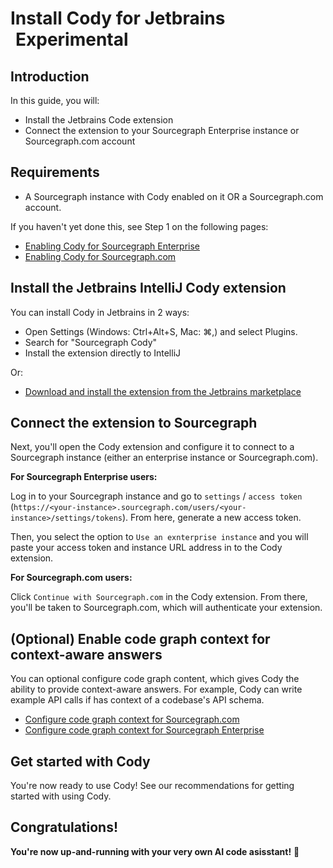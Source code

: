 # Install Cody for Jetbrains <span class="badge badge-experimental" style="margin-left: 0.5rem; vertical-align:middle;">Experimental</span>

## Introduction

In this guide, you will:

- Install the Jetbrains Code extension
- Connect the extension to your Sourcegraph Enterprise instance or Sourcegraph.com account

## Requirements

- A Sourcegraph instance with Cody enabled on it OR a Sourcegraph.com account.

If you haven't yet done this, see Step 1 on the following pages:

- [Enabling Cody for Sourcegraph Enterprise](enabling_cody_enterprise.md)
- [Enabling Cody for Sourcegraph.com](enabling_cody.md)

## Install the Jetbrains IntelliJ Cody extension

You can install Cody in Jetbrains in 2 ways:

- Open Settings (Windows: Ctrl+Alt+S, Mac: ⌘,) and select Plugins.
- Search for "Sourcegraph Cody"
- Install the extension directly to IntelliJ

Or:

- [Download and install the extension from the Jetbrains marketplace](https://plugins.jetbrains.com/plugin/9682-sourcegraph)

## Connect the extension to Sourcegraph

Next, you'll open the Cody extension and configure it to connect to a Sourcegraph instance (either an enterprise instance or Sourcegraph.com).

**For Sourcegraph Enterprise users:**

Log in to your Sourcegraph instance and go to `settings` / `access token` (`https://<your-instance>.sourcegraph.com/users/<your-instance>/settings/tokens`). From here, generate a new access token.

Then, you select the option to `Use an exnterprise instance` and you will paste your access token and instance URL address in to the Cody extension.

**For Sourcegraph.com users:**

Click `Continue with Sourcegraph.com` in the Cody extension. From there, you'll be taken to Sourcegraph.com, which will authenticate your extension.

## (Optional) Enable code graph context for context-aware answers

You can optional configure code graph content, which gives Cody the ability to provide context-aware answers. For example, Cody can write example API calls if has context of a codebase's API schema.

- [Configure code graph context for Sourcegraph.com](enabling_cody.md#configure-code-graph-context-for-code-aware-answers)
- [Configure code graph context for Sourcegraph Enterprise](enabling_cody_enterprise.md#enabling-codebase-aware-answers)

## Get started with Cody

You're now ready to use Cody! See our recommendations for getting started with using Cody.

## Congratulations!

**You're now up-and-running with your very own AI code asisstant!** 🎉
